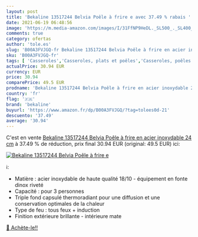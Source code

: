 ```yaml
---
layout: post
title: 'Bekaline 13517244 Belvia Poêle à frire e avec 37.49 % rabais '
date: 2021-06-19 06:48:56
image: 'https://m.media-amazon.com/images/I/31FfNP9HeDL._SL500_._SL400_.jpg'
comments: true
category: ofertas
author: 'tole.es'
slug: 'B00A3FVJGQ-fr Bekaline 13517244 Belvia Poêle à frire en acier inoxydable...'
sku: 'B00A3FVJGQ-fr'
tags: [ 'Casseroles','Casseroles, plats et poêles','Casseroles, poêles et faitouts','Cuisine et Maison','Poêles à frire','bekaline', ]
actualPrice: 30.94 EUR
currency: EUR
price: 30.94
comparePrice: 49.5 EUR
prodname: 'Bekaline 13517244 Belvia Poêle à frire en acier inoxydable 24 cm'
country: 'fr'
flag: '🇫🇷'
brand: 'bekaline'
buyurl: 'https://www.amazon.fr/dp/B00A3FVJGQ/?tag=tolees0d-21'
descuento: '37.49'
average: '30.94'
---
```


C'est en vente [Bekaline 13517244 Belvia Poêle à frire en acier inoxydable 24 cm](https://www.amazon.fr/dp/B00A3FVJGQ/?tag=tolees0d-21)  à  37.49 % de réduction, prix final  30.94 EUR (original: 49.5 EUR) ici:

[![Bekaline 13517244 Belvia Poêle à frire e](https://m.media-amazon.com/images/I/31FfNP9HeDL._SL500_._SL400_.jpg)](https://www.amazon.fr/dp/B00A3FVJGQ/?tag=tolees0d-21)

ℹ️:

- Matière : acier inoxydable de haute qualité 18/10 - équipement en fonte dinox riveté
- Capacité : pour 3 personnes
- Triple fond capsulé thermoradiant pour une diffusion et une conservation optimales de la chaleur
- Type de feu : tous feux + induction
- Finition extérieure brillante - intérieure mate

[🛒 Achète-le!!](https://www.amazon.fr/dp/B00A3FVJGQ/?tag=tolees0d-21)
